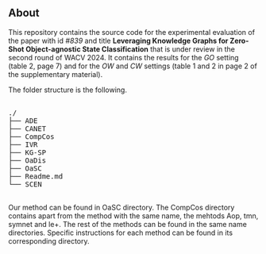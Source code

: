 
## About

This repository contains the source code for the experimental evaluation of the paper with id *#839* and title **Leveraging Knowledge Graphs for  Zero-Shot 
Object-agnostic State Classification** that is under review in the second round of WACV 2024. It contains the results for the *GO* setting (table 2, page 7)
and for the *OW* and *CW* settings (table 1 and 2 in page 2 of the supplementary material).

The folder structure is the following.

<pre>

./
├── ADE
├── CANET
├── CompCos
├── IVR
├── KG-SP
├── OaDis
├── OaSC
├── Readme.md
└── SCEN

</pre>


Our method can be found in OaSC directory. The CompCos directory contains apart from the method with the same name, the mehtods Aop, tmn, symnet and le+.
The rest of the methods  can be found in the same name directories.  Specific instructions for each method can be found in its corresponding directory.